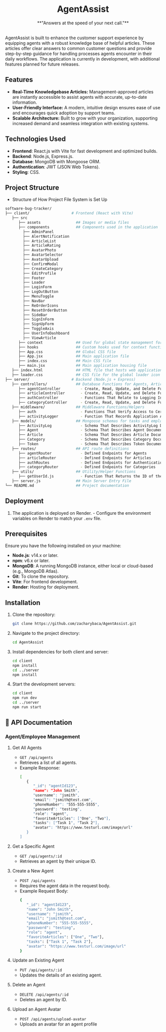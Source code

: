 # <div align="center">AgentAssist</div>

<div align="center">**"Answers at the speed of your next call."**</div>

<br />

AgentAssist is built to enhance the customer support experience by equipping agents with a robust knowledge base of helpful articles. These articles offer clear answers to common customer questions and provide step-by-step guidance for handling processes agents encounter in their daily workflows. The application is currently in development, with additional features planned for future releases.

## Features

- **Real-Time Knowledgebase Articles:** Management-approved articles are instantly accessible to assist agents with accurate,                                          up-to-date information.
- **User-Friendly Interface:** A modern, intuitive design ensures ease of use and encourages quick adoption by support teams.
- **Scalable Architecture:** Built to grow with your organization, supporting increased demand and seamless integration with                                existing systems.

## Technologies Used

- **Frontend**: React.js with Vite for fast development and optimized builds.
- **Backend**: Node.js, Express.js.
- **Database**: MongoDB with Mongoose ORM.
- **Authentication**: JWT (JSON Web Tokens).
- **Styling**: CSS.

## Project Structure
  - Structure of How Project File System is Set Up
   ```bash
   software-bug-tracker/
   ├── client/                   # Frontend (React with Vite)
      ├── src
         ├── assets                ## Images or media files
         ├── components            ## Components used in the application
           ├── AdminPanel
           ├── AlertNotification
           ├── ArticleList
           ├── ArticleRating
           ├── AvatarPhoto
           ├── AvatarSelector
           ├── AvatarUpload
           ├── ConfirmModal
           ├── CreateCategory
           ├── EditProfile
           ├── Footer
           ├── Loader
           ├── LoginForm
           ├── LogOutButton
           ├── MenuToggle
           ├── NavBar
           ├── ReOrderIcons
           ├── ResetOrderButton
           ├── SideBar
           ├── SignInForm
           ├── SignUpForm
           ├── ToggleAxis
           ├── UserInfoDashboard
           ├── ViewArticle
         ├── context               ## Used for global state management for components
         ├── hooks                 ## Custom hooks used for context functionality
         ├── App.css               ## Global CSS file
         ├── App.jsx               ## Main application file
         ├── index.css             ## Main CSS file
         ├── main.jsx              ## Main application housing file
      ├── index.html               ## HTML file that hosts web application root
      ├── loader.css               ## CSS file for the global loader icon
   ├── server/                   # Backend (Node.js + Express)
      ├── controllers/             ## Database Functions for Agents, Articles, and Categories
         ├── agentController         - Create, Read, Update, and Delete Functions for Agents
         ├── articleController       - Create, Read, Update, and Delete Functions for Articles
         ├── authController          - Functions That Relate to Logging In, Logging Out, and Role-based Authorization
         ├── categoryController      - Create, Read, Update, and Delete Functions for Categories
      ├── middleware/              ## Middleware Functions/Helpers
         ├── auth                    - Functions That Verify Access to Certain Features of the Application
         ├── activityLogger          - Function That Records Application Activity for Each User
      ├── models/                  ## Mongoose schemas for tasks and employees
         ├── ActivityLog             - Schema That Describes ActivityLog Document
         ├── Agent                   - Schema That Describes Agent Document
         ├── Article                 - Schema That Describes Article Document
         ├── Category                - Schema That Describes Category Document
         ├── Token                   - Schema That Describes Token Document
      ├── routes/                  ## API route definitions
         ├── agentRouter             - Defined Endpoints for Agents
         ├── articleRouter           - Defined Endpoints for Articles
         ├── authRoutes              - Defined Endpoints for Authentication
         ├── categoryRouter          - Defined Endpoints for Categories
      ├── utils/                   ## Utility/Helper Functions
         ├── getUserId.js            - Function That Returns the ID of the Logged In User
      ├── server.js                ## Main Server Entry File
   └── README.md                   ## Project documentation
   ```

## Deployment
  1. The application is deployed on Render.
    - Configure the environment variables on Render to match your <code>.env</code> file.
        
## Prerequisites

Ensure you have the following installed on your machine:

- **Node.js**: v14.x or later.
- **npm**: v6.x or later.
- **MongoDB**: A running MongoDB instance, either local or cloud-based (e.g., MongoDB Atlas).
- **Git**: To clone the repository.
- **Vite**: For frontend development.
- **Render**: Hosting for deployment.

## Installation

1. Clone the repository:

   ```bash
   git clone https://github.com/zacharybaca/AgentAssist.git

2. Navigate to the project directory:
   ```bash
   cd AgentAssist

3. Install dependencies for both client and server:
   ```bash
   cd client
   npm install
   cd ../server
   npm install

4. Start the development servers:
   ```bash
   cd client
   npm run dev
   cd ../server
   npm run start

## 📡 API Documentation

### Agent/Employee Management

   1. Get All Agents
      - <code>GET /api/agents</code>
      - Retrieves a list of all agents.
      - Example Response:
         ```bash
         [
            {
               "_id": "agentId123",
               "name": "John Smith",
               "username": "jsmith",
               "email": "jsmith@test.com",
               "phoneNumber": "555-555-5555",
               "password": "testing",
               "role": "agent",
               "favoriteArticles": ["One", "Two"],
               "tasks": ["Task 1", "Task 2"],
               "avatar": "https://www.testurl.com/image/url"
            }
         ]

   2. Get a Specific Agent
      - <code>GET /api/agents/:id</code>
      - Retrieves an agent by their unique ID.
     
   3. Create a New Agent
      - <code>POST /api/agents</code>
      - Requires the agent data in the request body.
      - Example Request Body:
        ```bash
        {
           "_id": "agentId123",
           "name": "John Smith",
           "username": "jsmith",
           "email": "jsmith@test.com",
           "phoneNumber": "555-555-5555",
           "password": "testing",
           "role": "agent",
           "favoriteArticles": ["One", "Two"],
           "tasks": ["Task 1", "Task 2"],
           "avatar": "https://www.testurl.com/image/url"
        }

   4. Update an Existing Agent
      - <code>PUT /api/agents/:id</code>
      - Updates the details of an existing agent.
        
   5. Delete an Agent
      - <code>DELETE /api/agents/:id</code>
      - Deletes an agent by ID.
        
   6. Upload an Agent Avatar
      - <code>POST /api/agents/upload-avatar</code>
      - Uploads an avatar for an agent profile
